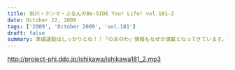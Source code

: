 ```yaml
---
title: 石川・ホンマ・ぶるんのBe-SIDE Your Life! vol.181-2
date: October 22, 2009
tags: ['2009', 'October 2009', 'vol.181']
draft: false
summary: 準備運動はしっかりとね！！「のあのわ」情報もなぜか満載となってきています。ホンマサンのちらかった部屋写真はホームページをチェック！！NAMAE
---
```


http://project-phi.ddo.jp/ishikawa/ishikawa181_2.mp3